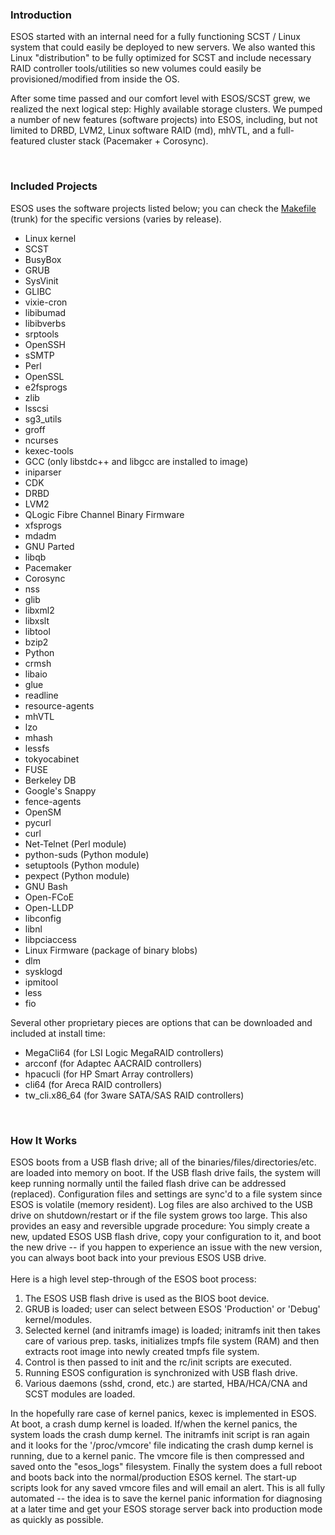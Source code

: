### Introduction ###
ESOS started with an internal need for a fully functioning SCST / Linux system that could easily be deployed to new servers. We also wanted this Linux "distribution" to be fully optimized for SCST and include necessary RAID controller tools/utilities so new volumes could easily be provisioned/modified from inside the OS.

After some time passed and our comfort level with ESOS/SCST grew, we realized the next logical step: Highly available storage clusters. We pumped a number of new features (software projects) into ESOS, including, but not limited to DRBD, LVM2, Linux software RAID (md), mhVTL, and a full-featured cluster stack (Pacemaker + Corosync).

<br>

<h3>Included Projects</h3>
ESOS uses the software projects listed below; you can check the <a href='https://code.google.com/p/enterprise-storage-os/source/browse/trunk/Makefile.in'>Makefile</a> (trunk) for the specific versions (varies by release).<br>
<ul><li>Linux kernel<br>
</li><li>SCST<br>
</li><li>BusyBox<br>
</li><li>GRUB<br>
</li><li>SysVinit<br>
</li><li>GLIBC<br>
</li><li>vixie-cron<br>
</li><li>libibumad<br>
</li><li>libibverbs<br>
</li><li>srptools<br>
</li><li>OpenSSH<br>
</li><li>sSMTP<br>
</li><li>Perl<br>
</li><li>OpenSSL<br>
</li><li>e2fsprogs<br>
</li><li>zlib<br>
</li><li>lsscsi<br>
</li><li>sg3_utils<br>
</li><li>groff<br>
</li><li>ncurses<br>
</li><li>kexec-tools<br>
</li><li>GCC (only libstdc++ and libgcc are installed to image)<br>
</li><li>iniparser<br>
</li><li>CDK<br>
</li><li>DRBD<br>
</li><li>LVM2<br>
</li><li>QLogic Fibre Channel Binary Firmware<br>
</li><li>xfsprogs<br>
</li><li>mdadm<br>
</li><li>GNU Parted<br>
</li><li>libqb<br>
</li><li>Pacemaker<br>
</li><li>Corosync<br>
</li><li>nss<br>
</li><li>glib<br>
</li><li>libxml2<br>
</li><li>libxslt<br>
</li><li>libtool<br>
</li><li>bzip2<br>
</li><li>Python<br>
</li><li>crmsh<br>
</li><li>libaio<br>
</li><li>glue<br>
</li><li>readline<br>
</li><li>resource-agents<br>
</li><li>mhVTL<br>
</li><li>lzo<br>
</li><li>mhash<br>
</li><li>lessfs<br>
</li><li>tokyocabinet<br>
</li><li>FUSE<br>
</li><li>Berkeley DB<br>
</li><li>Google's Snappy<br>
</li><li>fence-agents<br>
</li><li>OpenSM<br>
</li><li>pycurl<br>
</li><li>curl<br>
</li><li>Net-Telnet (Perl module)<br>
</li><li>python-suds (Python module)<br>
</li><li>setuptools (Python module)<br>
</li><li>pexpect (Python module)<br>
</li><li>GNU Bash<br>
</li><li>Open-FCoE<br>
</li><li>Open-LLDP<br>
</li><li>libconfig<br>
</li><li>libnl<br>
</li><li>libpciaccess<br>
</li><li>Linux Firmware (package of binary blobs)<br>
</li><li>dlm<br>
</li><li>sysklogd<br>
</li><li>ipmitool<br>
</li><li>less<br>
</li><li>fio</li></ul>

Several other proprietary pieces are options that can be downloaded and included at install time:<br>
<ul><li>MegaCli64 (for LSI Logic MegaRAID controllers)<br>
</li><li>arcconf (for Adaptec AACRAID controllers)<br>
</li><li>hpacucli (for HP Smart Array controllers)<br>
</li><li>cli64 (for Areca RAID controllers)<br>
</li><li>tw_cli.x86_64 (for 3ware SATA/SAS RAID controllers)</li></ul>

<br>

<h3>How It Works</h3>
ESOS boots from a USB flash drive; all of the binaries/files/directories/etc. are loaded into memory on boot. If the USB flash drive fails, the system will keep running normally until the failed flash drive can be addressed (replaced). Configuration files and settings are sync'd to a file system since ESOS is volatile (memory resident). Log files are also archived to the USB drive on shutdown/restart or if the file system grows too large. This also provides an easy and reversible upgrade procedure: You simply create a new, updated ESOS USB flash drive, copy your configuration to it, and boot the new drive -- if you happen to experience an issue with the new version, you can always boot back into your previous ESOS USB drive.<br>
<br>
Here is a high level step-through of the ESOS boot process:<br>
<ol><li>The ESOS USB flash drive is used as the BIOS boot device.<br>
</li><li>GRUB is loaded; user can select between ESOS 'Production' or 'Debug' kernel/modules.<br>
</li><li>Selected kernel (and initramfs image) is loaded; initramfs init then takes care of various prep. tasks, initializes tmpfs file system (RAM) and then extracts root image into newly created tmpfs file system.<br>
</li><li>Control is then passed to init and the rc/init scripts are executed.<br>
</li><li>Running ESOS configuration is synchronized with USB flash drive.<br>
</li><li>Various daemons (sshd, crond, etc.) are started, HBA/HCA/CNA and SCST modules are loaded.</li></ol>

In the hopefully rare case of kernel panics, kexec is implemented in ESOS. At boot, a crash dump kernel is loaded. If/when the kernel panics, the system loads the crash dump kernel. The initramfs init script is ran again and it looks for the '/proc/vmcore' file indicating the crash dump kernel is running, due to a kernel panic. The vmcore file is then compressed and saved onto the "esos_logs" filesystem. Finally the system does a full reboot and boots back into the normal/production ESOS kernel. The start-up scripts look for any saved vmcore files and will email an alert. This is all fully automated -- the idea is to save the kernel panic information for diagnosing at a later time and get your ESOS storage server back into production mode as quickly as possible.